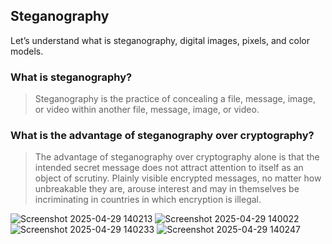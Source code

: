 ## Steganography

Let’s understand what is steganography, digital images, pixels, and color models.

### What is steganography?

> Steganography is the practice of concealing a file, message, image, or video within another file, message, image, or video.

### What is the advantage of steganography over cryptography?
> The advantage of steganography over cryptography alone is that the intended secret message does not attract attention to itself as an object of scrutiny. Plainly visible encrypted messages, no matter how unbreakable they are, arouse interest and may in themselves be incriminating in countries in which encryption is illegal.

![Screenshot 2025-04-29 140213](https://github.com/user-attachments/assets/45cc2563-aec5-4a49-94bf-527ebdca0ab9)
![Screenshot 2025-04-29 140022](https://github.com/user-attachments/assets/b899766f-6f8f-4bfa-b628-516eec5153a5)
![Screenshot 2025-04-29 140233](https://github.com/user-attachments/assets/b1fdc9a1-abcd-4f2e-ae47-12016adf2369)
![Screenshot 2025-04-29 140247](https://github.com/user-attachments/assets/51dbd55d-38a4-4564-abe6-8b3354029f01)

